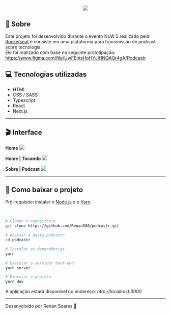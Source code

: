 <h1 align="center">
    <img src="https://ik.imagekit.io/zqxyh6u3ylz/Logo_Podcastr_Dbx5CtbhN.png">
</h1>

## 📃 Sobre
Este projeto foi desenvolvido durante o evento NLW 5 realizado pela <a href="https://rocketseat.com.br/">Rocketseat</a> e consiste em uma plataforma para transmissão de podcast sobre tecnologia. <br>
Ele foi realizado com base na seguinte prototipação:
https://www.figma.com/file/UwFEntsHpHYJlHNQAQr4gA/Podcastr


## 💻 Tecnologias utilizadas
<ul>
    <li>HTML</li>
    <li>CSS / SASS</li>
    <li>Typescript</li>
    <li>React</li>
    <li>Next.js</li>
</ul>

---
## 🎬 Interface 
<strong>Home</strong>
<img src="https://ik.imagekit.io/zqxyh6u3ylz/01_3ddjR5NyEw.jpg">

<strong>Home | Tocando</strong>
<img src="https://ik.imagekit.io/zqxyh6u3ylz/02_3UlbOVMyB.jpg">

<strong>Sobre | Podcast</strong>
<img src="https://ik.imagekit.io/zqxyh6u3ylz/03_QPXxHJdL8.jpg">

---
## 📁 Como baixar o projeto
<p>
Pré-requisito: instalar o <a href="https://nodejs.org/en/">Node.js</a> e o <a href="https://yarnpkg.com/">Yarn</a>. 
</p><br>

```bash
# Clonar o repositório
git clone https://github.com/RenanS80/podcastr.git

# Acessar a pasta podcastr
cd podcastr

# Instalar as dependências
yarn

# Executar o servidor back-end
yarn server

# Executar o projeto
yarn dev
```

<p>A aplicação estará disponível no endereço: <i>http://localhost:3000</i></p>

---
Desenvolvido por Renan Soares 🤙